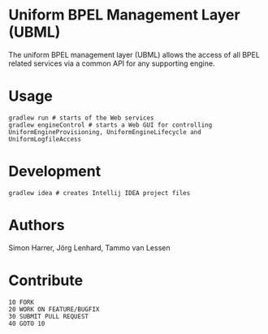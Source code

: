 # Uniform BPEL Management Layer (UBML)

The uniform BPEL management layer (UBML) allows the access of all BPEL related services via a common API for any supporting engine.

# Usage

    gradlew run # starts of the Web services
    gradlew engineControl # starts a Web GUI for controlling UniformEngineProvisioning, UniformEngineLifecycle and UniformLogfileAccess

# Development

    gradlew idea # creates Intellij IDEA project files

# Authors

Simon Harrer, Jörg Lenhard, Tammo van Lessen

# Contribute

    10 FORK
    20 WORK ON FEATURE/BUGFIX
    30 SUBMIT PULL REQUEST
    40 GOTO 10
